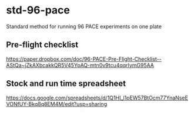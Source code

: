 # std-96-pace
Standard method for running 96 PACE experiments on one plate
## Pre-flight checklist
https://paper.dropbox.com/doc/96-PACE-Pre-Flight-Checklist--AStQa~jZkAXbcakkQR5V45YpAQ-mtn0v9tcu4qqrIymG95AA
## Stock and run time spreadsheet
https://docs.google.com/spreadsheets/d/1Q1HI_l1oEW57BtOcm77YnaNseEVONfUY-Bkq8q8EM4M/edit?usp=sharing